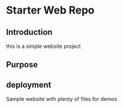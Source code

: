 # Starter Web Repo

## Introduction

this is a simple website project 
## Purpose

## deployment

Sample website with plenty of files for demos
